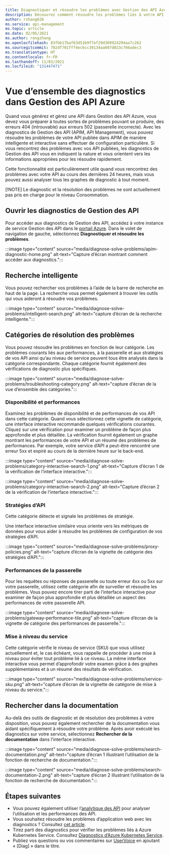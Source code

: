 ```yaml
---
title: Diagnostiquer et résoudre les problèmes avec Gestion des API Azure
description: Découvrez comment résoudre les problèmes liés à votre API dans Gestion des API Azure avec l’outil de diagnostic et de résolution des problèmes dans le portail Azure.
author: rzhang628
ms.service: api-management
ms.topic: article
ms.date: 02/05/2021
ms.author: rongzhang
ms.openlocfilehash: 83fbb17baf63d51b9f7ef29d369924294aa7c262
ms.sourcegitcommit: 702df701fff4ec6cc39134aa607d023c766adec3
ms.translationtype: HT
ms.contentlocale: fr-FR
ms.lasthandoff: 11/03/2021
ms.locfileid: "131447471"
---
```

# <a name="azure-api-management-diagnostics-overview"></a>Vue d’ensemble des diagnostics dans Gestion des API Azure

Quand vous générez et gérez une API dans Gestion des API Azure, vous devez vous préparer à toutes sortes de problèmes pouvant se produire, des erreurs 404 (introuvable) aux erreurs 502 (passerelle incorrecte). Avec les diagnostics de Gestion des API (APIM, API Management), vous pouvez résoudre les problèmes de votre API publiée dans APIM de manière intelligente et interactive sans effectuer de configuration particulière. Si vous rencontrez des problèmes avec vos API publiées, les diagnostics de Gestion des API vous en indiquent la nature et vous orientent vers les informations appropriées pour les résoudre rapidement.

Cette fonctionnalité est particulièrement utile quand vous rencontrez des problèmes avec votre API au cours des dernières 24 heures, mais vous pouvez aussi analyser tous les graphes de diagnostic à tout moment.

[!NOTE] Le diagnostic et la résolution des problèmes ne sont actuellement pas pris en charge pour le niveau Consommation.

## <a name="open-api-management-diagnostics"></a>Ouvrir les diagnostics de Gestion des API

Pour accéder aux diagnostics de Gestion des API, accédez à votre instance de service Gestion des API dans le [portail Azure](https://portal.azure.com). Dans le volet de navigation de gauche, sélectionnez **Diagnostiquer et résoudre les problèmes**.

:::image type="content" source="media/diagnose-solve-problems/apim-diagnostic-home.png" alt-text="Capture d’écran montrant comment accéder aux diagnostics.":::



## <a name="intelligent-search"></a>Recherche intelligente

Vous pouvez rechercher vos problèmes à l’aide de la barre de recherche en haut de la page. La recherche vous permet également à trouver les outils qui vous aideront à résoudre vos problèmes. 

:::image type="content" source="media/diagnose-solve-problems/intelligent-search.png" alt-text="capture d’écran de la recherche intelligente.":::


## <a name="troubleshooting-categories"></a>Catégories de résolution des problèmes

Vous pouvez résoudre les problèmes en fonction de leur catégorie. Les problèmes courants liés aux performances, à la passerelle et aux stratégies de vos API ainsi qu’au niveau de service peuvent tous être analysés dans la catégorie correspondante. Chaque catégorie fournit également des vérifications de diagnostic plus spécifiques. 

:::image type="content" source="media/diagnose-solve-problems/troubleshooting-category.png" alt-text="capture d’écran de la vue d’ensemble des catégories.":::


### <a name="availability-and-performance"></a>Disponibilité et performances

Examinez les problèmes de disponibilité et de performances de vos API dans cette catégorie. Quand vous sélectionnez cette vignette de catégorie, une interface interactive recommande quelques vérifications courantes. Cliquez sur une vérification pour examiner un problème de façon plus approfondie et plus détaillée. La vérification fournit également un graphe montrant les performances de votre API et un résumé des problèmes de performances. Par exemple, votre service d’API a peut-être rencontré une erreur 5xx et expiré au cours de la dernière heure sur le back-end. 

:::image type="content" source="media/diagnose-solve-problems/category-interactive-search-1.png" alt-text="Capture d’écran 1 de la vérification de l’interface interactive.":::



:::image type="content" source="media/diagnose-solve-problems/category-interactive-search-2.png" alt-text="Capture d’écran 2 de la vérification de l’interface interactive.":::

### <a name="api-policies"></a>Stratégies d’API

Cette catégorie détecte et signale les problèmes de stratégie. 

Une interface interactive similaire vous oriente vers les métriques de données pour vous aider à résoudre les problèmes de configuration de vos stratégies d’API.

:::image type="content" source="media/diagnose-solve-problems/proxy-policies.png" alt-text="capture d’écran de la vignette de catégorie des stratégies d’API.":::

### <a name="gateway-performance"></a>Performances de la passerelle 

Pour les requêtes ou réponses de passerelle ou toute erreur 4xx ou 5xx sur votre passerelle, utilisez cette catégorie afin de surveiller et résoudre les problèmes. Vous pouvez encore tirer parti de l’interface interactive pour examiner de façon plus approfondie et plus détaillée un aspect des performances de votre passerelle API. 

:::image type="content" source="media/diagnose-solve-problems/gateway-performance-tile.png" alt-text="capture d’écran de la vignette de catégorie des performances de passerelle.":::

### <a name="service-upgrade"></a>Mise à niveau du service

Cette catégorie vérifie le niveau de service (SKU) que vous utilisez actuellement et, le cas échéant, vous rappelle de procéder à une mise à niveau pour éviter tout problème lié à ce niveau. La même interface interactive vous permet d’approfondir votre examen grâce à des graphes supplémentaires et à un résumé des résultats de vérification. 

:::image type="content" source="media/diagnose-solve-problems/service-sku.png" alt-text="capture d’écran de la vignette de catégorie de mise à niveau du service.":::

## <a name="search-documentation"></a>Rechercher dans la documentation

Au-delà des outils de diagnostic et de résolution des problèmes à votre disposition, vous pouvez également rechercher de la documentation vous aidant spécifiquement à résoudre votre problème. Après avoir exécuté les diagnostics sur votre service, sélectionnez **Rechercher de la documentation** dans l’interface interactive. 

 :::image type="content" source="media/diagnose-solve-problems/search-documentation.png" alt-text="capture d’écran 1 illustrant l’utilisation de la fonction de recherche de documentation.":::


 :::image type="content" source="media/diagnose-solve-problems/search-documentation-2.png" alt-text="capture d’écran 2 illustrant l’utilisation de la fonction de recherche de documentation.":::


## <a name="next-steps"></a>Étapes suivantes

* Vous pouvez également utiliser l’[analytique des API](howto-use-analytics.md) pour analyser l’utilisation et les performances des API. 
* Vous souhaitez résoudre les problèmes d’application web avec les diagnostics ? Consultez [cet article](../app-service/overview-diagnostics.md).
* Tirez parti des diagnostics pour vérifier les problèmes liés à Azure Kubernetes Service. Consultez [Diagnostics d’Azure Kubernetes Service](../aks/concepts-diagnostics.md).
* Publiez vos questions ou vos commentaires sur [UserVoice](https://feedback.azure.com/d365community/forum/e808a70c-ff24-ec11-b6e6-000d3a4f0858) en ajoutant « [Diag] » dans le titre.
